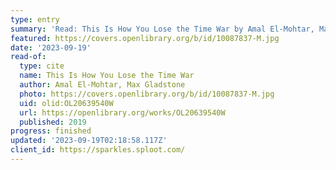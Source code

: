 ```yaml
---
type: entry
summary: 'Read: This Is How You Lose the Time War by Amal El-Mohtar, Max Gladstone'
featured: https://covers.openlibrary.org/b/id/10087837-M.jpg
date: '2023-09-19'
read-of:
  type: cite
  name: This Is How You Lose the Time War
  author: Amal El-Mohtar, Max Gladstone
  photo: https://covers.openlibrary.org/b/id/10087837-M.jpg
  uid: olid:OL20639540W
  url: https://openlibrary.org/works/OL20639540W
  published: 2019
progress: finished
updated: '2023-09-19T02:18:58.117Z'
client_id: https://sparkles.sploot.com/
---
```


